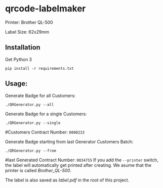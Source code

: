 # qrcode-labelmaker

Printer: Brother QL-500

Label Size: 62x29mm

## Installation
Get Python 3

```
pip install -r requirements.txt
```

## Usage:
Generate Badge for all Customers: 
```
./QRGenerator.py --all
```

Generate Badge for a single Customers: 
```
./QRGenerator.py --single
```
#Customers Contract Number: `0000233`

Generate Badge starting from last Generator Customers Batch: 
```
./QRGenerator.py --from
```
#last Generated Contract Number: `0034755`
If you add the `--printer` switch, the label will automatically get printed
after creating. We asume that the printer is called *Brother_QL-500*.

The label is also saved as *label.pdf* in the root of this project.
